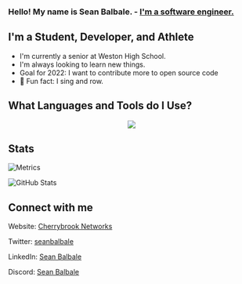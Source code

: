 ### Hello! My name is Sean Balbale. - [I'm a software engineer.](https://cherrybrooknetworks.dev)


## I'm a Student, Developer, and Athlete
- I'm currently a senior at Weston High School.
- I'm always looking to learn new things.
- Goal for 2022: I want to contribute more to open source code
- :musical_note: Fun fact: I sing and row.


## What Languages and Tools do I Use?
<p align="center">
	<img src="https://skillicons.dev/icons?i=python,java,js,nodejs,react,next,html,css,tailwind,arduino,git,googlecloud,vscode" />
</p>

## Stats
![Metrics](https://metrics.lecoq.io/sbalbale?template=classic&languages=1&languages.limit=8&languages.sections=most-used&languages.colors=github&languages.threshold=0%25&languages.indepth=false&languages.categories=markup%2C%20programming&languages.recent.categories=markup%2C%20programming&languages.recent.load=300&languages.recent.days=14&config.timezone=America%2FNew_York)

![GitHub Stats](https://github-readme-stats.vercel.app/api?username=sbalbale&count_private=true&show_icons=true&locale=en)

## Connect with me
Website: [Cherrybrook Networks](https://cherrybrooknetworks.dev)

Twitter: [seanbalbale](https://twitter.com/seanbalbale)

LinkedIn: [Sean Balbale](https://www.linkedin.com/in/sean-balbale-7b7689174/)

Discord: [Sean Balbale](https://discord.com/users/325794320042950666)
